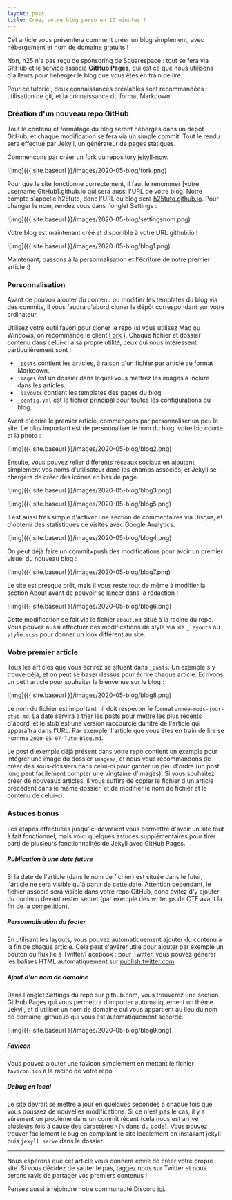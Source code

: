 ```yaml
---
layout: post
title: Créez votre blog perso en 10 minutes !
---
```


Cet article vous présentera comment créer un blog simplement, avec hébergement et nom de domaine gratuits ! 

Non, h25 n'a pas reçu de sponsoring de Squarespace : tout se fera via GitHub et le service associé **GitHub Pages**, qui est ce que nous utilisons d'ailleurs pour héberger le blog que vous êtes en train de lire.

Pour ce tutoriel, deux connaissances préalables sont recommandées : utilisation de git, et la connaissance du format Markdown.

### Création d'un nouveau repo GitHub

Tout le contenu et formatage du blog seront hébergés dans un dépôt GitHub, et chaque modification se fera via un simple commit. Tout le rendu sera effectué par Jekyll, un générateur de pages statiques.

Commençons par créer un fork du repository [jekyll-now](https://github.com/barryclark/jekyll-now).

![img]({{ site.baseurl }}/images/2020-05-blog/fork.png)

Pour que le site fonctionne correctement, il faut le renommer \[votre username GitHub\].github.io qui sera aussi l'URL de votre blog. Notre compte s'appelle h25tuto, donc l'URL du blog sera [h25tuto.github.io](https://h25tuto.github.io). Pour changer le nom, rendez vous dans l'onglet Settings :

![img]({{ site.baseurl }}/images/2020-05-blog/settingsnom.png)

Votre blog est maintenant créé et disponible à votre URL github.io !

![img]({{ site.baseurl }}/images/2020-05-blog/blog1.png)

Maintenant, passons à la personnalisation et l'écriture de notre premier article :)

### Personnalisation

Avant de pouvoir ajouter du contenu ou modifier les templates du blog via des commits, il vous faudra d'abord cloner le dépôt correspondant sur votre ordinateur.

Utilisez votre outil favori pour cloner le repo (si vous utilisez Mac ou Windows, on recommande le client [Fork](https://git-fork.com/) ). Chaque fichier et dossier contenu dans celui-ci a sa propre utilité, ceux qui nous intéressent particulièrement sont :

- `_posts` contient les articles, à raison d'un fichier par article au format Markdown.
- `images` est un dossier dans lequel vous mettrez les images à inclure dans les articles.
- `_layouts` contient les templates des pages du blog.
- `_config.yml` est le fichier principal pour toutes les configurations du blog.

Avant d'écrire le premier article, commençons par personnaliser un peu le site. Le plus important est de personnaliser le nom du blog, votre bio courte et la photo :

![img]({{ site.baseurl }}/images/2020-05-blog/blog2.png)

Ensuite, vous pouvez relier différents réseaux sociaux en ajoutant simplement vos noms d'utilisateur dans les champs associés, et Jekyll se chargera de créer des icônes en bas de page.

![img]({{ site.baseurl }}/images/2020-05-blog/blog3.png)

![img]({{ site.baseurl }}/images/2020-05-blog/blog5.png)

Il est aussi très simple d'activer une section de commentaires via Disqus, et d'obtenir des statistiques de visites avec Google Analytics.

![img]({{ site.baseurl }}/images/2020-05-blog/blog4.png)

On peut déjà faire un commit+push des modifications pour avoir un premier visuel du nouveau blog :

![img]({{ site.baseurl }}/images/2020-05-blog/blog7.png)

Le site est presque prêt, mais il vous reste tout de même à modifier la section About avant de pouvoir se lancer dans la rédaction !

![img]({{ site.baseurl }}/images/2020-05-blog/blog6.png)

Cette modification se fait via le fichier `about.md` situé à la racine du repo. Vous pouvez aussi effectuer des modifications de style via les `_layouts` ou `style.scss` pour donner un look différent au site.

### Votre premier article

Tous les articles que vous écrirez se situent dans `_posts`. Un exemple s'y trouve déjà, et on peut se baser dessus pour écrire chaque article. Ecrivons un petit article pour souhaiter la bienvenue sur le blog :

![img]({{ site.baseurl }}/images/2020-05-blog/blog8.png)

Le nom du fichier est important : il doit respecter le format `année-mois-jour-stub.md`. La date servira à trier les posts pour mettre les plus récents d'abord, et le stub est une version raccourcie du titre de l'article qui apparaîtra dans l'URL. Par exemple, l'article que vous êtes en train de lire se nomme `2020-05-07-Tuto-Blog.md`.

Le post d'exemple déjà présent dans votre repo contient un exemple pour intégrer une image du dossier `images/`, et nous vous recommandons de créer des sous-dossiers dans celui-ci pour garder un peu d'ordre (un post long peut facilement compter une vingtaine d'images). Si vous souhaitez créer de nouveaux articles, il vous suffira de copier le fichier d'un article précédent dans le même dossier, et de modifier le nom de fichier et le contenu de celui-ci.

### Astuces bonus

Les étapes effectuées jusqu'ici devraient vous permettre d'avoir un site tout à fait fonctionnel, mais voici quelques astuces supplémentaires pour tirer parti de plusieurs fonctionnalités de Jekyll avec GitHub Pages.

##### Publication à une date future

Si la date de l'article (dans le nom de fichier) est située dans le futur, l'article ne sera visible qu'à partir de cette date. Attention cependant, le fichier associé sera visible dans votre repo GitHub, donc évitez d'y ajouter du contenu devant rester secret (par exemple des writeups de CTF avant la fin de la compétition).

##### Personnalisation du footer

En utilisant les layouts, vous pouvez automatiquement ajouter du contenu à la fin de chaque article. Cela peut s'avérer utile pour ajouter par exemple un bouton ou flux lié à Twitter/Facebook : pour Twitter, vous pouvez générer les balises HTML automatiquement sur [publish.twitter.com](https://publish.twitter.com/).

##### Ajout d'un nom de domaine

Dans l'onglet Settings du repo sur github.com, vous trouverez une section GitHub Pages qui vous permettra d'importer automatiquement un thème Jekyll, et d'utiliser un nom de domaine qui vous appartient au lieu du nom de domaine .github.io qui vous est automatiquement accordé.

![img]({{ site.baseurl }}/images/2020-05-blog/blog9.png)

##### Favicon

Vous pouvez ajouter une favicon simplement en mettant le fichier `favicon.ico` à la racine de votre repo

##### Debug en local

Le site devrait se mettre à jour en quelques secondes à chaque fois que vous poussez de nouvelles modifications. Si ce n'est pas le cas, il y a sûrement un problème dans un commit récent (cela nous est arrivé plusieurs fois à cause des caractères `\{%` dans du code). Vous pouvez trouver facilement le bug en compilant le site localement en installant jekyll puis `jekyll serve` dans le dossier.

---

Nous espérons que cet article vous donnera envie de créer votre propre site. Si vous décidez de sauter le pas, taggez nous sur Twitter et nous serons ravis de partager vos premiers contenus !

Pensez aussi à rejoindre notre communauté Discord [ici](https://discord.h25.io).